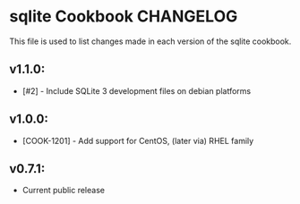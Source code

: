 sqlite Cookbook CHANGELOG
=========================
This file is used to list changes made in each version of the sqlite cookbook.


## v1.1.0:

* [#2] - Include SQLite 3 development files on debian platforms


## v1.0.0:

* [COOK-1201] - Add support for CentOS, (later via) RHEL family

## v0.7.1:

* Current public release
